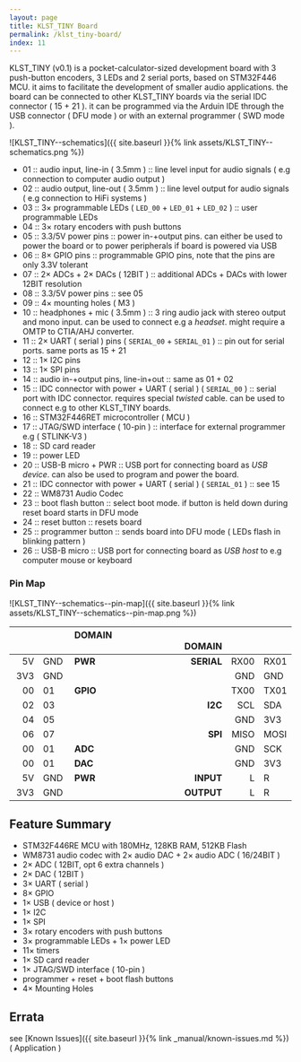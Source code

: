 ```yaml
---
layout: page
title: KLST_TINY Board
permalink: /klst_tiny-board/
index: 11
---
```


KLST_TINY (v0.1) is a pocket-calculator-sized development board with 3 push-button encoders, 3 LEDs and 2 serial ports, based on STM32F446 MCU. it aims to facilitate the development of smaller audio applications. the board can be connected to other KLST_TINY boards via the serial IDC connector ( 15 + 21 ). it can be programmed via the Arduin IDE through the USB connector ( DFU mode ) or with an external programmer ( SWD mode ).

![KLST_TINY--schematics]({{ site.baseurl }}{% link assets/KLST_TINY--schematics.png %})

- 01 :: audio input, line-in ( 3.5mm ) :: line level input for audio signals ( e.g connection to computer audio output )
- 02 :: audio output, line-out ( 3.5mm ) :: line level output for audio signals ( e.g connection to HiFi systems )
- 03 :: 3× programmable LEDs ( `LED_00` + `LED_01` + `LED_02` ) :: user programmable LEDs
- 04 :: 3× rotary encoders with push buttons
- 05 :: 3.3/5V power pins :: power in-+output pins. can either be used to power the board or to power peripherals if board is powered via USB
- 06 :: 8× GPIO pins :: programmable GPIO pins, note that the pins are only 3.3V tolerant
- 07 :: 2× ADCs + 2× DACs ( 12BIT ) :: additional ADCs + DACs with lower 12BIT resolution
- 08 :: 3.3/5V power pins :: see 05
- 09 :: 4× mounting holes ( M3 )
- 10 :: headphones + mic ( 3.5mm ) :: 3 ring audio jack with stereo output and mono input. can be used to connect e.g a *headset*. might require a OMTP to CTIA/AHJ converter.
- 11 :: 2× UART ( serial ) pins ( `SERIAL_00` + `SERIAL_01` ) :: pin out for serial ports. same ports as 15 + 21
- 12 :: 1× I2C pins
- 13 :: 1× SPI pins
- 14 :: audio in-+output pins, line-in+out :: same as 01 + 02
- 15 :: IDC connector with power + UART ( serial ) ( `SERIAL_00` ) :: serial port with IDC connector. requires special *twisted* cable. can be used to connect e.g to other KLST_TINY boards.
- 16 :: STM32F446RET microcontroller ( MCU )
- 17 :: JTAG/SWD interface ( 10-pin ) :: interface for external programmer e.g ( STLINK-V3 )
- 18 :: SD card reader
- 19 :: power LED
- 20 :: USB-B micro + PWR :: USB port for connecting board as *USB device*. can also be used to program and power the board. 
- 21 :: IDC connector with power + UART ( serial ) ( `SERIAL_01` ) :: see 15
- 22 :: WM8731 Audio Codec
- 23 :: boot flash button :: select boot mode. if button is held down during reset board starts in DFU mode
- 24 :: reset button :: resets board
- 25 :: programmer button :: sends board into DFU mode ( LEDs flash in blinking pattern )
- 26 :: USB-B micro :: USB port for connecting board as *USB host* to e.g computer mouse or keyboard

### Pin Map

![KLST_TINY--schematics--pin-map]({{ site.baseurl }}{% link assets/KLST_TINY--schematics--pin-map.png %})

|     |     | DOMAIN                 | |                 DOMAIN |      |      |
|----:|:----|:-----------------------|-|-----------------------:|-----:|:-----|
| 5V  | GND | **PWR**                | |             **SERIAL** | RX00 | RX01 |
| 3V3 | GND |                        | |                        | GND  | GND  |
| 00  | 01  | **GPIO**               | |                        | TX00 | TX01 |
| 02  | 03  |                        | |                **I2C** | SCL  | SDA  |
| 04  | 05  |                        | |                        | GND  | 3V3  |
| 06  | 07  |                        | |                **SPI** | MISO | MOSI |
| 00  | 01  | **ADC**                | |                        | GND  | SCK  |
| 00  | 01  | **DAC**                | |                        | GND  | 3V3  |
| 5V  | GND | **PWR**                | |              **INPUT** | L    | R    |
| 3V3 | GND |                        | |             **OUTPUT** | L    | R    |

## Feature Summary

- STM32F446RE MCU with 180MHz, 128KB RAM, 512KB Flash
- WM8731 audio codec with 2× audio DAC + 2× audio ADC ( 16/24BIT )
- 2× ADC ( 12BIT, opt 6 extra channels )
- 2× DAC ( 12BIT )
- 3× UART ( serial )
- 8× GPIO
- 1× USB ( device or host )
- 1× I2C 
- 1× SPI 
- 3× rotary encoders with push buttons
- 3× programmable LEDs + 1× power LED
- 11× timers
- 1× SD card reader
- 1× JTAG/SWD interface ( 10-pin )
- programmer + reset + boot flash buttons
- 4× Mounting Holes

## Errata

see [Known Issues]({{ site.baseurl }}{% link _manual/known-issues.md %}) ( Application )
